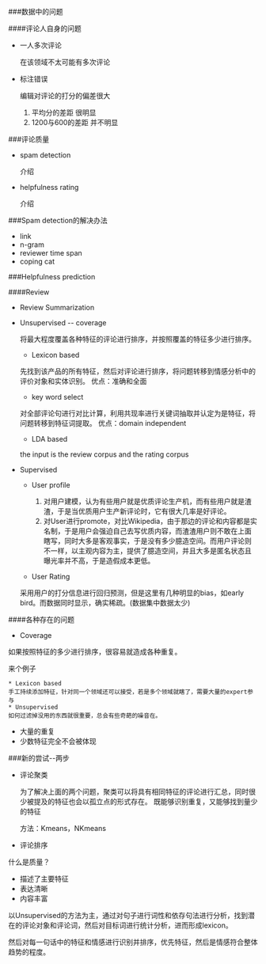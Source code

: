 

###数据中的问题

####评论人自身的问题

* 一人多次评论
	
	在该领域不太可能有多次评论
	
* 标注错误

	编辑对评论的打分的偏差很大
	
	1. 平均分的差距 很明显
	2. 1200与600的差距 并不明显
	


###评论质量

* spam detection
	
	介绍

* helpfulness rating

	介绍
	
###Spam detection的解决办法

* link
* n-gram
* reviewer time span
* coping cat

###Helpfulness prediction

####Review

* Review Summarization



* Unsupervised -- coverage

	将最大程度覆盖各种特征的评论进行排序，并按照覆盖的特征多少进行排序。
	
	* Lexicon based
	
	先找到该产品的所有特征，然后对评论进行排序，将问题转移到情感分析中的评价对象和实体识别。
	优点：准确和全面
	
	* key word select

	对全部评论句进行对比计算，利用共现率进行关键词抽取并认定为是特征，将问题转移到特征词提取。
	优点：domain independent
	
	* LDA based
	
	the input is the review corpus and the rating corpus
	
* Supervised

	* User profile 
	
		1. 对用户建模，认为有些用户就是优质评论生产机，而有些用户就是渣渣，于是当优质用户生产新评论时，它有很大几率是好评论。
		2. 对User进行promote，对比Wikipedia，由于那边的评论和内容都是实名制，于是用户会强迫自己去写优质内容，而渣渣用户则不敢在上面瞎写，同时大多是客观事实，于是没有多少臆造空间。而用户评论则不一样，以主观内容为主，提供了臆造空间，并且大多是匿名状态且曝光率并不高，于是造假成本更低。
	
	* User Rating

	采用用户的打分信息进行回归预测，但是这里有几种明显的bias，如early bird。而数据同时显示，确实稀疏。(数据集中数据太少)




####各种存在的问题

* Coverage

如果按照特征的多少进行排序，很容易就造成各种重复。

来个例子

	* Lexicon based
	手工持续添加特征，针对同一个领域还可以接受，若是多个领域就瞎了，需要大量的expert参与
	* Unsupervised
	如何过滤掉没用的东西就很重要，总会有些奇葩的噪音在。
	
* 大量的重复
* 少数特征完全不会被体现


###新的尝试--两步

* 评论聚类

	为了解决上面的两个问题，聚类可以将具有相同特征的评论进行汇总，同时很少被提及的特征也会以孤立点的形式存在。
	既能够识别重复，又能够找到量少的特征
	
	方法：Kmeans，NKmeans

* 评论排序

什么是质量？

* 描述了主要特征
* 表达清晰
* 内容丰富

以Unsupervised的方法为主，通过对句子进行词性和依存句法进行分析，找到潜在的评论对象和评论词，然后对目标词进行统计分析，进而形成lexicon。

然后对每一句话中的特征和情感进行识别并排序，优先特征，然后是情感符合整体趋势的程度。









































































































































































































































































































































































































































































































































































































